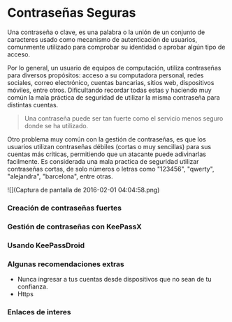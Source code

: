 # Contraseñas Seguras

Una contraseña o clave, es una palabra o la unión de un conjunto de caracteres usado como mecanismo de autenticación de usuarios, comunmente utilizado para comprobar su identidad o aprobar algún tipo de acceso.

Por lo general, un usuario de equipos de computación, utiliza contraseñas para diversos propósitos: acceso a su computadora personal, redes sociales, correo electrónico, cuentas bancarias, sitios web, dispositivos móviles, entre otros. Dificultando recordar todas estas y haciendo muy común la mala práctica de seguridad de utilizar la misma contraseña para distintas cuentas.

>Una contraseña puede ser tan fuerte como el servicio menos seguro donde se ha utilizado.

Otro problema muy común con la gestión de contraseñas, es que los usuarios utilizan contraseñas débiles (cortas o muy sencillas) para sus cuentas más críticas, permitiendo que un atacante puede adivinarlas facilmente. Es considerada una mala practica de seguridad utilizar contraseñas cortas, de solo números o letras como "123456", "qwerty", "alejandra", "barcelona", entre otras.

![](Captura de pantalla de 2016-02-01 04:04:58.png)

### Creación de contraseñas fuertes



### Gestión de contraseñas con KeePassX



### Usando KeePassDroid



### Algunas recomendaciones extras

* Nunca ingresar a tus cuentas desde dispositivos que no sean de tu confianza.
* Https

### Enlaces de interes

